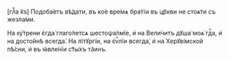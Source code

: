 [глⷡ҇а к҃ѕ] Подоба́етъ вѣ́дати, въ ко́е вре́мѧ бра́тїи въ цр҃кви не стоѧ́ти съ
жезла́ми.

На ᲂу҆́трени є҆гда̀ глаго́летсѧ шестоѱа́лмїе, и҆ на Вели́читъ дꙋша̀ моѧ̀ гдⷭ҇а,
и҆ на досто́йнѣ всегда̀. На лїтꙋргі́и, на є҆ѵⷢ҇лїи всегда̀, и҆ на Херꙋві́мской
пѣ́сни, и҆ въ ꙗ҆вле́нїи ст҃ы́хъ та̑инъ.

